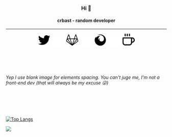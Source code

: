 
<h3 align="center">Hi 👋</h3>

<h4 align="center">crbast - random developer</h4>

---

<p align="center">
    <a href="https://twitter.com/_crbast"><img 
        src="https://raw.githubusercontent.com/CrBast/CrBast/master/svg/twitter.svg" 
        width="40px" /></a> 
    <a href=""><img 
        src="https://raw.githubusercontent.com/CrBast/CrBast/master/blank.png" 
        width="40px" 
        /></a>
    <a href="https://gitlab.com/CrBast"><img 
        src="https://raw.githubusercontent.com/CrBast/CrBast/master/svg/gitlab.svg" 
        width="40px" /></a>
    <a href=""><img 
        src="https://raw.githubusercontent.com/CrBast/CrBast/master/blank.png" 
        width="40px" 
        /></a>
    <a href="https://crbast.ch/"><img 
        src="https://raw.githubusercontent.com/CrBast/CrBast/master/svg/user.svg" 
        width="40px" /></a>
    <a href=""><img 
        src="https://raw.githubusercontent.com/CrBast/CrBast/master/blank.png" 
        width="40px" 
        /></a>
    <a href="https://neptium.ch/"><img 
        src="https://raw.githubusercontent.com/CrBast/CrBast/master/svg/coffee.svg" 
        width="40px" /></a>   
</p>

<br>
<br>
<br>

<h6>Yep I use blank image for elements spacing. You can't juge me, I'm not a front-end dev (that will always be my excuse 😜)</h6>

<br>
<br>
<br>

[![Top Langs](https://github-readme-stats.vercel.app/api/top-langs/?username=crbast)](https://github.com/crbast)

![](https://komarev.com/ghpvc/?username=crbast)
